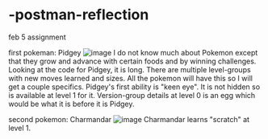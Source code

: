 # -postman-reflection
feb 5 assignment

first pokeman: Pidgey
![image](https://github.com/iicoats/-postman-reflection/assets/145803389/aba0bef1-5eac-468c-b368-b91848d6badc)
I do not know much about Pokemon except that they grow and advance with certain foods and by winning challenges.
Looking at the code for Pidgey, it is long.  There are multiple level-groups with new moves learned and sizes.  All the pokemon will have this so I will get a couple specifics.
Pidgey's first ability is "keen eye".  It is not hidden so is available at level 1 for it.
Version-group details at level 0 is an egg which would be what it is before it is Pidgey.

second pokemon: Charmandar
![image](https://github.com/iicoats/-postman-reflection/assets/145803389/7b76d340-d961-4181-92b7-41f2d0576b47)
Charmandar learns "scratch" at level 1.



